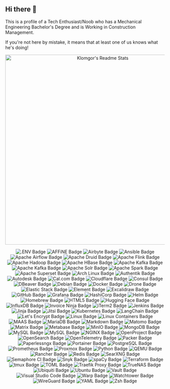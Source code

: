 <!-- markdownlint-disable MD041 -->
## Hi there 👋
<!-- markdownlint-enable MD041 -->

<!--
**Klomgor/Klomgor** is a ✨ _special_ ✨ repository because its `README.md` (this file) appears on your GitHub profile.

Here are some ideas to get you started:

- 🔭 I’m currently working on ...
- 🌱 I’m currently learning ...
- 👯 I’m looking to collaborate on ...
- 🤔 I’m looking for help with ...
- 💬 Ask me about ...
- 📫 How to reach me: ...
- 😄 Pronouns: ...
- ⚡ Fun fact: ...
-->

This is a profile of a Tech Enthusiast/Noob who has a Mechanical Engineering Bachelor's Degree and is Working in Construction Management.

If you're not here by mistake, it means that at least one of us knows what he's doing!

<!-- markdownlint-disable MD033 -->
<p align="center">
<img src="https://github-readme-stats.vercel.app/api?username=klomgor&show_icons=true&count_private=true&theme=solarized-light&hide_border=true" width="600" alt="Klomgor's Readme Stats">
</p>
<p align="center">
<img src="https://img.shields.io/badge/.ENV-ECD53F.svg?style=for-the-badge&logo=dotenv&logoColor=black" alt=".ENV Badge">
<img src="https://img.shields.io/badge/AFFiNE-1E96EB.svg?style=for-the-badge&logo=AFFiNE&logoColor=white" alt="AFFiNE Badge">
<img src="https://img.shields.io/badge/Airbyte-615EFF.svg?style=for-the-badge&logo=Airbyte&logoColor=white" alt="Airbyte Badge">
<img src="https://img.shields.io/badge/Ansible-EE0000.svg?style=for-the-badge&logo=Ansible&logoColor=white" alt="Ansible Badge">
<img src="https://img.shields.io/badge/Apache%20Airflow-017CEE.svg?style=for-the-badge&logo=Apache-Airflow&logoColor=white" alt="Apache Airflow Badge">
<img src="https://img.shields.io/badge/Apache%20Druid-29F1FB.svg?style=for-the-badge&logo=Apache-Druid&logoColor=black" alt="Apache Druid Badge">
<img src="https://img.shields.io/badge/Apache%20Flink-E6526F.svg?style=for-the-badge&logo=Apache-Flink&logoColor=white" alt="Apache Flink Badge">
<img src="https://img.shields.io/badge/Apache%20Hadoop-66CCFF.svg?style=for-the-badge&logo=Apache-Hadoop&logoColor=black" alt="Apache Hadoop Badge">
<img src="https://img.shields.io/badge/Apache%20HBase-BE160C.svg?style=for-the-badge&logo=Apache-HBase&logoColor=white" alt="Apache HBase Badge">
<img src="https://img.shields.io/badge/Apache%20Kafka-231F20.svg?style=for-the-badge&logo=Apache-Kafka&logoColor=white" alt="Apache Kafka Badge">
<img src="https://img.shields.io/badge/Apache%20Kafka-231F20.svg?style=for-the-badge&logo=Apache-Kafka&logoColor=white" alt="Apache Kafka Badge">
<img src="https://img.shields.io/badge/Apache%20Solr-D9411E.svg?style=for-the-badge&logo=Apache-Solr&logoColor=white" alt="Apache Solr Badge">
<img src="https://img.shields.io/badge/Apache%20Spark-E25A1C.svg?style=for-the-badge&logo=Apache-Spark&logoColor=white" alt="Apache Spark Badge">
<img src="https://img.shields.io/badge/Apache%20Superset-20A6C9.svg?style=for-the-badge&logo=Apache-Superset&logoColor=white" alt="Apache Superset Badge">
<img src="https://img.shields.io/badge/Arch%20Linux-1793D1.svg?style=for-the-badge&logo=Arch-Linux&logoColor=white" alt="Arch Linux Badge">
<img src="https://img.shields.io/badge/Authentik-FD4B2D.svg?style=for-the-badge&logo=Authentik&logoColor=white" alt="Authentik Badge">
<img src="https://img.shields.io/badge/Autodesk-000000.svg?style=for-the-badge&logo=Autodesk&logoColor=white" alt="Autodesk Badge">
<img src="https://img.shields.io/badge/Cal.com-292929.svg?style=for-the-badge&logo=caldotcom&logoColor=white" alt="Cal.com Badge">
<img src="https://img.shields.io/badge/Cloudflare-F38020.svg?style=for-the-badge&logo=Cloudflare&logoColor=white" alt="Cloudflare Badge">
<img src="https://img.shields.io/badge/Consul-F24C53.svg?style=for-the-badge&logo=Consul&logoColor=white" alt="Consul Badge">
<img src="https://img.shields.io/badge/DBeaver-382923.svg?style=for-the-badge&logo=DBeaver&logoColor=white" alt="DBeaver Badge">
<img src="https://img.shields.io/badge/Debian-A81D33.svg?style=for-the-badge&logo=Debian&logoColor=white" alt="Debian Badge">
<img src="https://img.shields.io/badge/Docker-2496ED.svg?style=for-the-badge&logo=Docker&logoColor=white" alt="Docker Badge">
<img src="https://img.shields.io/badge/Drone-212121.svg?style=for-the-badge&logo=Drone&logoColor=white" alt="Drone Badge">
<img src="https://img.shields.io/badge/Elastic%20Stack-005571.svg?style=for-the-badge&logo=Elastic-Stack&logoColor=white" alt="Elastic Stack Badge">
<img src="https://img.shields.io/badge/Element-0DBD8B.svg?style=for-the-badge&logo=Element&logoColor=white" alt="Element Badge">
<img src="https://img.shields.io/badge/Excalidraw-6965DB.svg?style=for-the-badge&logo=Excalidraw&logoColor=white" alt="Excalidraw Badge">
<img src="https://img.shields.io/badge/GitHub-181717.svg?style=for-the-badge&logo=GitHub&logoColor=white" alt="GitHub Badge">
<img src="https://img.shields.io/badge/Grafana-F46800.svg?style=for-the-badge&logo=Grafana&logoColor=white" alt="Grafana Badge">
<img src="https://img.shields.io/badge/HashiCorp-000000.svg?style=for-the-badge&logo=HashiCorp&logoColor=white" alt="HashiCorp Badge">
<img src="https://img.shields.io/badge/Helm-0F1689.svg?style=for-the-badge&logo=Helm&logoColor=white" alt="Helm Badge">
<img src="https://img.shields.io/badge/Homebrew-FBB040.svg?style=for-the-badge&logo=Homebrew&logoColor=black" alt="Homebrew Badge">
<img src="https://img.shields.io/badge/HTML5-E34F26.svg?style=for-the-badge&logo=HTML5&logoColor=white" alt="HTML5 Badge">
<img src="https://img.shields.io/badge/Hugging%20Face-FFD21E.svg?style=for-the-badge&logo=Hugging-Face&logoColor=black" alt="Hugging Face Badge">
<img src="https://img.shields.io/badge/InfluxDB-22ADF6.svg?style=for-the-badge&logo=InfluxDB&logoColor=white" alt="InfluxDB Badge">
<img src="https://img.shields.io/badge/Invoice%20Ninja-000000.svg?style=for-the-badge&logo=Invoice-Ninja&logoColor=white" alt="Invoice Ninja Badge">
<img src="https://img.shields.io/badge/iTerm2-000000.svg?style=for-the-badge&logo=iTerm2&logoColor=white" alt="iTerm2 Badge">
<img src="https://img.shields.io/badge/Jenkins-D24939.svg?style=for-the-badge&logo=Jenkins&logoColor=white" alt="Jenkins Badge">
<img src="https://img.shields.io/badge/Jinja-B41717.svg?style=for-the-badge&logo=Jinja&logoColor=white" alt="Jinja Badge">
<img src="https://img.shields.io/badge/Jitsi-97979A.svg?style=for-the-badge&logo=Jitsi&logoColor=white" alt="Jitsi Badge">
<img src="https://img.shields.io/badge/Kubernetes-326CE5.svg?style=for-the-badge&logo=Kubernetes&logoColor=white" alt="Kubernetes Badge">
<img src="https://img.shields.io/badge/LangChain-1C3C3C.svg?style=for-the-badge&logo=LangChain&logoColor=white" alt="LangChain Badge">
<img src="https://img.shields.io/badge/Let's%20Encrypt-003A70.svg?style=for-the-badge&logo=Let's-Encrypt&logoColor=white" alt="Let's Encrypt Badge">
<img src="https://img.shields.io/badge/Linux-FCC624.svg?style=for-the-badge&logo=Linux&logoColor=black" alt="Linux Badge">
<img src="https://img.shields.io/badge/Linux%20Containers-333333.svg?style=for-the-badge&logo=Linux-Containers&logoColor=white" alt="Linux Containers Badge">
<img src="https://img.shields.io/badge/MAAS-E95420.svg?style=for-the-badge&logo=MAAS&logoColor=white" alt="MAAS Badge">
<img src="https://img.shields.io/badge/MariaDB-003545.svg?style=for-the-badge&logo=MariaDB&logoColor=white" alt="MariaDB Badge">
<img src="https://img.shields.io/badge/Markdown-000000.svg?style=for-the-badge&logo=Markdown&logoColor=white" alt="Markdown Badge">
<img src="https://img.shields.io/badge/Matomo-3152A0.svg?style=for-the-badge&logo=Matomo&logoColor=white" alt="Matomo Badge">
<img src="https://img.shields.io/badge/Matrix-000000.svg?style=for-the-badge&logo=Matrix&logoColor=white" alt="Matrix Badge">
<img src="https://img.shields.io/badge/Metabase-509EE3.svg?style=for-the-badge&logo=Metabase&logoColor=white" alt="Metabase Badge">
<img src="https://img.shields.io/badge/MinIO-C72E49.svg?style=for-the-badge&logo=MinIO&logoColor=white" alt="MinIO Badge">
<img src="https://img.shields.io/badge/MongoDB-47A248.svg?style=for-the-badge&logo=MongoDB&logoColor=white" alt="MongoDB Badge">
<img src="https://img.shields.io/badge/MySQL-4479A1.svg?style=for-the-badge&logo=MySQL&logoColor=white" alt="MySQL Badge">
<img src="https://img.shields.io/badge/MySQL-4479A1.svg?style=for-the-badge&logo=MySQL&logoColor=white" alt="MySQL Badge">
<img src="https://img.shields.io/badge/NGINX-009639.svg?style=for-the-badge&logo=NGINX&logoColor=white" alt="NGINX Badge">
<img src="https://img.shields.io/badge/OpenProject-0770B8.svg?style=for-the-badge&logo=OpenProject&logoColor=white" alt="OpenProject Badge">
<img src="https://img.shields.io/badge/OpenSearch-005EB8.svg?style=for-the-badge&logo=OpenSearch&logoColor=white" alt="OpenSearch Badge">
<img src="https://img.shields.io/badge/OpenTelemetry-000000.svg?style=for-the-badge&logo=OpenTelemetry&logoColor=white" alt="OpenTelemetry Badge">
<img src="https://img.shields.io/badge/Packer-02A8EF.svg?style=for-the-badge&logo=Packer&logoColor=white" alt="Packer Badge">
<img src="https://img.shields.io/badge/Paperlessngx-17541F.svg?style=for-the-badge&logo=Paperless-ngx&logoColor=white" alt="Paperlessngx Badge">
<img src="https://img.shields.io/badge/Portainer-13BEF9.svg?style=for-the-badge&logo=Portainer&logoColor=white" alt="Portainer Badge">
<img src="https://img.shields.io/badge/PostgreSQL-4169E1.svg?style=for-the-badge&logo=PostgreSQL&logoColor=white" alt="PostgreSQL Badge">
<img src="https://img.shields.io/badge/Prometheus-E6522C.svg?style=for-the-badge&logo=Prometheus&logoColor=white" alt="Prometheus Badge">
<img src="https://img.shields.io/badge/Proxmox-E57000.svg?style=for-the-badge&logo=Proxmox&logoColor=white" alt="Proxmox Badge">
<img src="https://img.shields.io/badge/Python-3776AB.svg?style=for-the-badge&logo=Python&logoColor=white" alt="Python Badge">
<img src="https://img.shields.io/badge/QEMU-FF6600.svg?style=for-the-badge&logo=QEMU&logoColor=white" alt="QEMU Badge">
<img src="https://img.shields.io/badge/Rancher-0075A8.svg?style=for-the-badge&logo=Rancher&logoColor=white" alt="Rancher Badge">
<img src="https://img.shields.io/badge/Redis-FF4438.svg?style=for-the-badge&logo=Redis&logoColor=white" alt="Redis Badge">
<img src="https://img.shields.io/badge/SearXNG-3050FF.svg?style=for-the-badge&logo=SearXNG&logoColor=white" alt="SearXNG Badge">
<img src="https://img.shields.io/badge/Semaphore%20CI-19A974.svg?style=for-the-badge&logo=Semaphore-CI&logoColor=white" alt="Semaphore CI Badge">
<img src="https://img.shields.io/badge/Snyk-4C4A73.svg?style=for-the-badge&logo=Snyk&logoColor=white" alt="Snyk Badge">
<img src="https://img.shields.io/badge/spaCy-09A3D5.svg?style=for-the-badge&logo=spaCy&logoColor=white" alt="spaCy Badge">
<img src="https://img.shields.io/badge/Terraform-844FBA.svg?style=for-the-badge&logo=Terraform&logoColor=white" alt="Terraform Badge">
<img src="https://img.shields.io/badge/tmux-1BB91F.svg?style=for-the-badge&logo=tmux&logoColor=white" alt="tmux Badge">
<img src="https://img.shields.io/badge/TOML-9C4121.svg?style=for-the-badge&logo=TOML&logoColor=white" alt="TOML Badge">
<img src="https://img.shields.io/badge/Traefik%20Proxy-24A1C1.svg?style=for-the-badge&logo=Traefik-Proxy&logoColor=white" alt="Traefik Proxy Badge">
<img src="https://img.shields.io/badge/TrueNAS-0095D5.svg?style=for-the-badge&logo=TrueNAS&logoColor=white" alt="TrueNAS Badge">
<img src="https://img.shields.io/badge/Ubiquiti-0559C9.svg?style=for-the-badge&logo=Ubiquiti&logoColor=white" alt="Ubiquiti Badge">
<img src="https://img.shields.io/badge/Ubuntu-E95420.svg?style=for-the-badge&logo=Ubuntu&logoColor=white" alt="Ubuntu Badge">
<img src="https://img.shields.io/badge/Vault-FFEC6E.svg?style=for-the-badge&logo=Vault&logoColor=black" alt="Vault Badge">
<img src="https://img.shields.io/badge/Visual%20Studio%20Code-007ACC.svg?style=for-the-badge&logo=Visual-Studio-Code&logoColor=white" alt="Visual Studio Code Badge">
<img src="https://img.shields.io/badge/Warp-01A4FF.svg?style=for-the-badge&logo=Warp&logoColor=white" alt="Warp Badge">
<img src="https://img.shields.io/badge/Watchtower-416271.svg?style=for-the-badge&logo=Watchtower&logoColor=white" alt="Watchtower Badge">
<img src="https://img.shields.io/badge/WireGuard-88171A.svg?style=for-the-badge&logo=WireGuard&logoColor=white" alt="WireGuard Badge">
<img src="https://img.shields.io/badge/YAML-CB171E.svg?style=for-the-badge&logo=YAML&logoColor=white" alt="YAML Badge">
<img src="https://img.shields.io/badge/Zsh-F15A24.svg?style=for-the-badge&logo=Zsh&logoColor=white" alt="Zsh Badge">
</p>
<!-- markdownlint-enable MD033 -->
